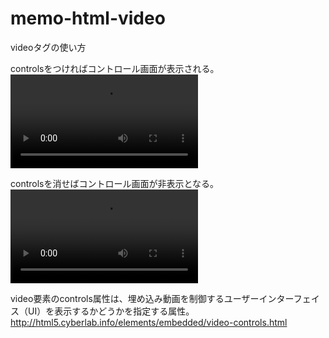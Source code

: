 # memo-html-video
videoタグの使い方

controlsをつければコントロール画面が表示される。
<video src="sample.mp4" controls></video>

controlsを消せばコントロール画面が非表示となる。
<video src="sample.mp4"></video>

video要素のcontrols属性は、埋め込み動画を制御するユーザーインターフェイス（UI）を表示するかどうかを指定する属性。
http://html5.cyberlab.info/elements/embedded/video-controls.html
